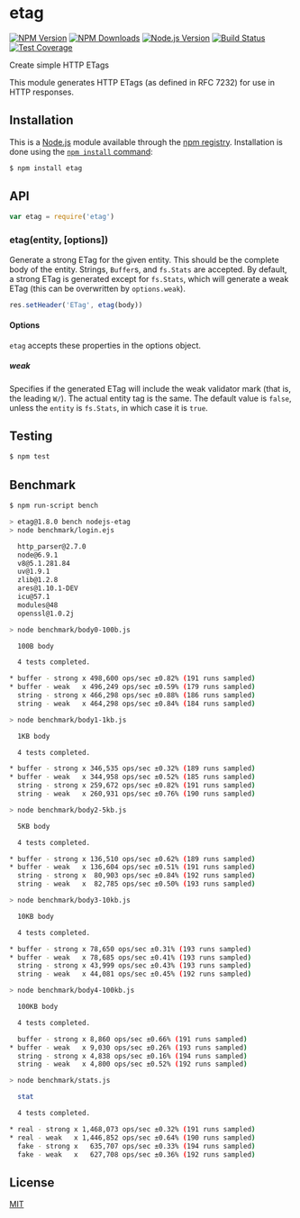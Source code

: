 # etag

[![NPM Version][npm-image]][npm-url]
[![NPM Downloads][downloads-image]][downloads-url]
[![Node.js Version][node-version-image]][node-version-url]
[![Build Status][travis-image]][travis-url]
[![Test Coverage][coveralls-image]][coveralls-url]

Create simple HTTP ETags

This module generates HTTP ETags (as defined in RFC 7232) for use in
HTTP responses.

## Installation

This is a [Node.js](https://nodejs.org/en/) module available through the
[npm registry](https://www.npmjs.com/). Installation is done using the
[`npm install` command](https://docs.npmjs.com/getting-started/installing-npm-packages-locally):

```sh
$ npm install etag
```

## API

<!-- eslint-disable no-unused-vars --> 

```js
var etag = require('etag')
```

### etag(entity, [options])

Generate a strong ETag for the given entity. This should be the complete
body of the entity. Strings, `Buffer`s, and `fs.Stats` are accepted. By
default, a strong ETag is generated except for `fs.Stats`, which will
generate a weak ETag (this can be overwritten by `options.weak`).

<!-- eslint-disable no-undef --> 

```js
res.setHeader('ETag', etag(body))
```

#### Options

`etag` accepts these properties in the options object.

##### weak

Specifies if the generated ETag will include the weak validator mark (that
is, the leading `W/`). The actual entity tag is the same. The default value
is `false`, unless the `entity` is `fs.Stats`, in which case it is `true`.

## Testing

```sh
$ npm test
```

## Benchmark

```bash
$ npm run-script bench

> etag@1.8.0 bench nodejs-etag
> node benchmark/login.ejs

  http_parser@2.7.0
  node@6.9.1
  v8@5.1.281.84
  uv@1.9.1
  zlib@1.2.8
  ares@1.10.1-DEV
  icu@57.1
  modules@48
  openssl@1.0.2j

> node benchmark/body0-100b.js

  100B body

  4 tests completed.

* buffer - strong x 498,600 ops/sec ±0.82% (191 runs sampled)
* buffer - weak   x 496,249 ops/sec ±0.59% (179 runs sampled)
  string - strong x 466,298 ops/sec ±0.88% (186 runs sampled)
  string - weak   x 464,298 ops/sec ±0.84% (184 runs sampled)

> node benchmark/body1-1kb.js

  1KB body

  4 tests completed.

* buffer - strong x 346,535 ops/sec ±0.32% (189 runs sampled)
* buffer - weak   x 344,958 ops/sec ±0.52% (185 runs sampled)
  string - strong x 259,672 ops/sec ±0.82% (191 runs sampled)
  string - weak   x 260,931 ops/sec ±0.76% (190 runs sampled)

> node benchmark/body2-5kb.js

  5KB body

  4 tests completed.

* buffer - strong x 136,510 ops/sec ±0.62% (189 runs sampled)
* buffer - weak   x 136,604 ops/sec ±0.51% (191 runs sampled)
  string - strong x  80,903 ops/sec ±0.84% (192 runs sampled)
  string - weak   x  82,785 ops/sec ±0.50% (193 runs sampled)

> node benchmark/body3-10kb.js

  10KB body

  4 tests completed.

* buffer - strong x 78,650 ops/sec ±0.31% (193 runs sampled)
* buffer - weak   x 78,685 ops/sec ±0.41% (193 runs sampled)
  string - strong x 43,999 ops/sec ±0.43% (193 runs sampled)
  string - weak   x 44,081 ops/sec ±0.45% (192 runs sampled)

> node benchmark/body4-100kb.js

  100KB body

  4 tests completed.

  buffer - strong x 8,860 ops/sec ±0.66% (191 runs sampled)
* buffer - weak   x 9,030 ops/sec ±0.26% (193 runs sampled)
  string - strong x 4,838 ops/sec ±0.16% (194 runs sampled)
  string - weak   x 4,800 ops/sec ±0.52% (192 runs sampled)

> node benchmark/stats.js

  stat

  4 tests completed.

* real - strong x 1,468,073 ops/sec ±0.32% (191 runs sampled)
* real - weak   x 1,446,852 ops/sec ±0.64% (190 runs sampled)
  fake - strong x   635,707 ops/sec ±0.33% (194 runs sampled)
  fake - weak   x   627,708 ops/sec ±0.36% (192 runs sampled)
```

## License

[MIT](LICENSE)

[npm-image]: https://img.shields.io/npm/v/etag.svg
[npm-url]: https://npmjs.org/package/etag
[node-version-image]: https://img.shields.io/node/v/etag.svg
[node-version-url]: https://nodejs.org/en/download/
[travis-image]: https://img.shields.io/travis/jshttp/etag/master.svg
[travis-url]: https://travis-ci.org/jshttp/etag
[coveralls-image]: https://img.shields.io/coveralls/jshttp/etag/master.svg
[coveralls-url]: https://coveralls.io/r/jshttp/etag?branch=master
[downloads-image]: https://img.shields.io/npm/dm/etag.svg
[downloads-url]: https://npmjs.org/package/etag

